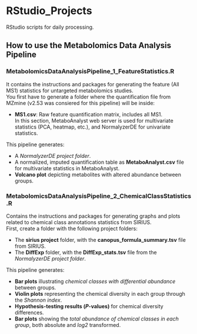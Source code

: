 # RStudio_Projects

RStudio scripts for daily processing.

## How to use the Metabolomics Data Analysis Pipeline

### MetabolomicsDataAnalysisPipeline_1_FeatureStatistics.R

It contains the instructions and packages for generating the feature (All MS1) statistics for untargeted metabolomics studies.<br>
You first have to generate a folder where the quantification file from MZmine (v2.53 was consiered for this pipeline) will be inside:<br>
  * **MS1.csv**: Raw feature quantification matrix, includes all MS1.<br>
In this section, MetaboAnalyst web server is used for multivariate statistics (PCA, heatmap, etc.), and NormalyzerDE for univariate statistics.<br>

This pipeline generates:
 * A *NormalyzerDE project folder*.<br>
 * A normalized, imputed quantification table as **MetaboAnalyst.csv** file for multivariate statistics in MetaboAnalyst.<br>
 * **Volcano plot** depicting metabolites with altered abundance between groups.<br>

### MetabolomicsDataAnalysisPipeline_2_ChemicalClassStatistics.R

Contains the instructions and packages for generating graphs and plots related to chemical class annotations statistics from SIRIUS.<br>
First, create a folder with the following project folders:<br>
 * The **sirius project** folder, with the **canopus_formula_summary.tsv** file from SIRIUS.<br>
 * The **DiffExp** folder, with the **DiffExp_stats.tsv** file from the *NormalyzerDE project folder*.<br>

 This pipeline generates:
  * **Bar plots** illustrating *chemical classes with differential abundance* between groups.<br>
  * **Violin plots** representing the chemical diversity in each group through the *Shannon index*.<br>
  * **Hypothesis-testing results (_P_-values)** for chemical diversity differences.<br>
  * **Bar plots** showing the *total abundance of chemical classes in each group*, both absolute and *log2* transformed.<br>

  
